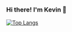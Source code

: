 ### Hi there! I'm Kevin 👋

[![Top Langs](https://github-readme-stats.vercel.app/api/top-langs/?username=KevinHa48&layout=compact)](https://github.com/KevinHa48/github-readme-stats)



